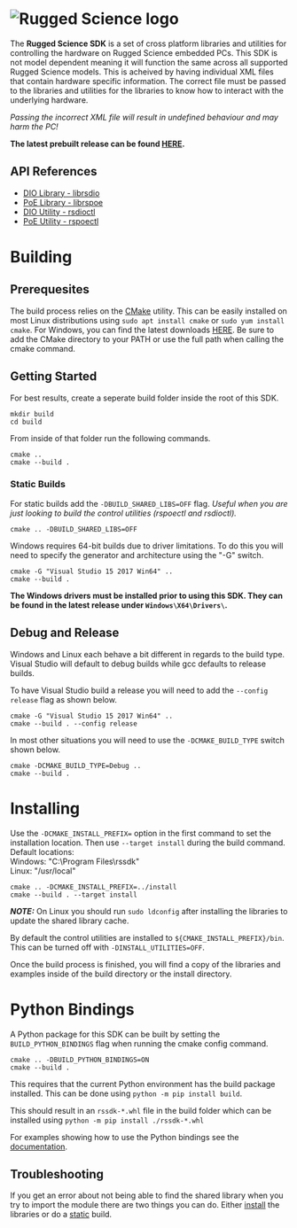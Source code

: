 # ![Rugged Science logo](https://www.ruggedscience.com/sites/default/files/RuggedScienceLogo.png)

The **Rugged Science SDK** is a set of cross platform libraries and utilities for controlling the hardware on Rugged Science embedded PCs. This SDK is not model dependent meaning it will function the same across all supported Rugged Science models. This is acheived by having individual XML files that contain hardware specific information. The correct file must be passed to the libraries and utilities for the libraries to know how to interact with the underlying hardware. 

*Passing the incorrect XML file will result in undefined behaviour and may harm the PC!*

**The latest prebuilt release can be found [HERE](../../releases/latest).**

## API References
* [DIO Library - librsdio](./librsdio.md)
* [PoE Library - librspoe](./librspoe.md)
* [DIO Utility - rsdioctl](./rsdioctl.md)
* [PoE Utility - rspoectl](./rspoectl.md)

# Building

## Prerequesites
The build process relies on the [CMake](https://cmake.org/) utility. This can be easily installed on most Linux distributions using `sudo apt install cmake` or `sudo yum install cmake`. For Windows, you can find the latest downloads [HERE](https://cmake.org/download/). Be sure to add the CMake directory to your PATH or use the full path when calling the cmake command.

## Getting Started

For best results, create a seperate build folder inside the root of this SDK.

`mkdir build`\
`cd build`

From inside of that folder run the following commands.  

 `cmake ..`\
 `cmake --build .`

### Static Builds
For static builds add the  `-DBUILD_SHARED_LIBS=OFF` flag. *Useful when you are just looking to build the control utilities (rspoectl and rsdioctl).* 

`cmake .. -DBUILD_SHARED_LIBS=OFF`

Windows requires 64-bit builds due to driver limitations. To do this you will need to specify the generator and architecture using the "-G" switch.
  
`cmake -G "Visual Studio 15 2017 Win64" ..`\
`cmake --build .`

**The Windows drivers must be installed prior to using this SDK. They can be found in the latest release under `Windows\X64\Drivers\`.**

## Debug and Release
Windows and Linux each behave a bit different in regards to the build type. Visual Studio will default to debug builds while gcc defaults to release builds.

To have Visual Studio build a release you will need to add the `--config release` flag as shown below.

`cmake -G "Visual Studio 15 2017 Win64" ..`\
`cmake --build . --config release`

In most other situations you will need to use the `-DCMAKE_BUILD_TYPE` switch shown below.

`cmake -DCMAKE_BUILD_TYPE=Debug ..`  
`cmake --build .`

# Installing
Use the `-DCMAKE_INSTALL_PREFIX=` option in the first command to set the installation location. Then use `--target install` during the build command.
Default locations:  
Windows: "C:\Program Files\rssdk\"  
Linux: "/usr/local"

`cmake .. -DCMAKE_INSTALL_PREFIX=../install`  
`cmake --build . --target install`

***NOTE:*** On Linux you should run `sudo ldconfig` after installing the libraries to update the shared library cache.

By default the control utilities are installed to `${CMAKE_INSTALL_PREFIX}/bin`. This can be turned off with `-DINSTALL_UTILITIES=OFF`.

Once the build process is finished, you will find a copy of the libraries and examples inside of the build directory or the install directory.

# Python Bindings
A Python package for this SDK can be built by setting the `BUILD_PYTHON_BINDINGS` flag when running the cmake config command.

`cmake .. -DBUILD_PYTHON_BINDINGS=ON`  
`cmake --build .`  

This requires that the current Python environment has the build package installed. This can be done using `python -m pip install build`.

This should result in an `rssdk-*.whl` file in the build folder which can be installed using `python -m pip install ./rssdk-*.whl`

For examples showing how to use the Python bindings see the [documentation](./extras/python-bindings/README.md).

## Troubleshooting
If you get an error about not being able to find the shared library when you try to import the module there are two things you can do. Either [install](#installing) the libraries or do a [static](#static-builds) build.
